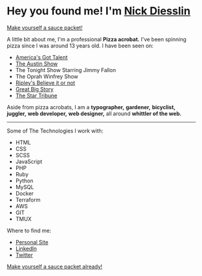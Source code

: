 # Hey you found me! I'm __[Nick Diesslin](https://www.ripleys.com/wp-content/uploads/2017/04/pizza-trick-1.gif)__

[Make yourself a sauce packet!](https://sauceymessages.ml)

A little bit about me, I'm a professional __Pizza acrobat.__ I've been spinning pizza since I was around 13 years old. I have been seen on:
- [America's Got Talent](https://www.youtube.com/watch?v=a7fDGbPs0c4)
- [The Austin Show](https://youtu.be/qfZK5BrpjxI?t=5876)
- The Tonight Show Starring Jimmy Fallon
- The Oprah Winfrey Show
- [Ripley's Believe it or not](https://www.ripleys.com/weird-news/pizza-acrobats/)
- [Great Big Story](https://www.youtube.com/watch?v=ODOoYGTVvHc)
- [The Star Tribune](https://www.startribune.com/minnesota-s-got-talent-meet-all-the-contestants/572041811/#/rounds/1/gallery/243944181)

Aside from pizza acrobats, I am a __typographer,__ __gardener,__ __bicyclist,__ __juggler,__ __web developer,__ __web designer,__ all around __whittler of the web.__

---

Some of The Technologies I work with:
- HTML
- CSS
- SCSS
- JavaScript
- PHP
- Ruby
- Python
- MySQL
- Docker
- Terraform
- AWS
- GIT
- TMUX

Where to find me:
- [Personal Site](https://ndiesslin.com)
- [LinkedIn](https://www.linkedin.com/in/nicholasdiesslin/)
- [Twitter](https://twitter.com/ndiesslin)


[Make yourself a sauce packet already!](https://sauceymessages.ml)

